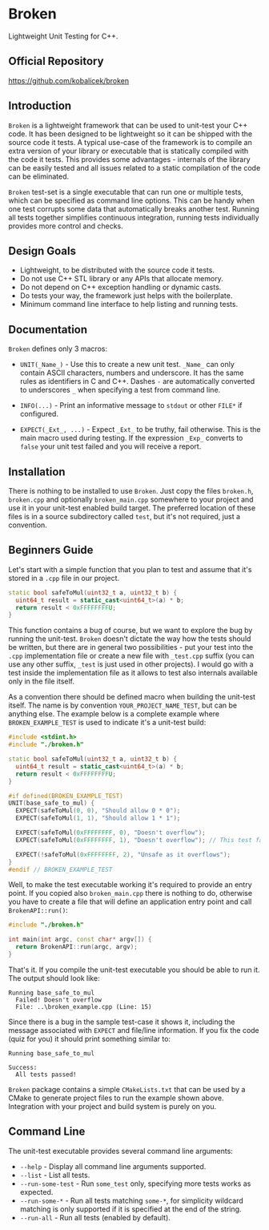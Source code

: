 Broken
======

Lightweight Unit Testing for C++.

Official Repository
-------------------

https://github.com/kobalicek/broken

Introduction
------------

`Broken` is a lightweight framework that can be used to unit-test your C++ code. It has been designed to be lightweight so it can be shipped with the source code it tests. A typical use-case of the framework is to compile an extra version of your library or executable that is statically compiled with the code it tests. This provides some advantages - internals of the library can be easily tested and all issues related to a static compilation of the code can be eliminated.

`Broken` test-set is a single executable that can run one or multiple tests, which can be specified as command line options. This can be handy when one test corrupts some data that automatically breaks another test. Running all tests together simplifies continuous integration, running tests individually provides more control and checks.

Design Goals
------------

  - Lightweight, to be distributed with the source code it tests.
  - Do not use C++ STL library or any APIs that allocate memory.
  - Do not depend on C++ exception handling or dynamic casts.
  - Do tests your way, the framework just helps with the boilerplate.
  - Minimum command line interface to help listing and running tests.

Documentation
-------------

`Broken` defines only 3 macros:

  - `UNIT(_Name_)` - Use this to create a new unit test. `_Name_` can only contain ASCII characters, numbers and underscore. It has the same rules as identifiers in C and C++. Dashes `-` are automatically converted to underscores `_` when specifying a test from command line.

  - `INFO(...)` - Print an informative message to `stdout` or other `FILE*` if configured.

  - `EXPECT(_Ext_, ...)` - Expect `_Ext_` to be truthy, fail otherwise. This is the main macro used during testing. If the expression `_Exp_` converts to `false` your unit test failed and you will receive a report.
  
Installation
------------

There is nothing to be installed to use `Broken`. Just copy the files `broken.h`, `broken.cpp` and optionally `broken_main.cpp` somewhere to your project and use it in your unit-test enabled build target. The preferred location of these files is in a source subdirectory called `test`, but it's not required, just a convention.

Beginners Guide
---------------

Let's start with a simple function that you plan to test and assume that it's stored in a `.cpp` file in our project.

```C++
static bool safeToMul(uint32_t a, uint32_t b) {
  uint64_t result = static_cast<uint64_t>(a) * b;
  return result < 0xFFFFFFFFU;
}
```

This function contains a bug of course, but we want to explore the bug by running the unit-test. `Broken` doesn't dictate the way how the tests should be written, but there are in general two possibilities - put your test into the `.cpp` implementation file or create a new file with `_test.cpp` suffix (you can use any other suffix, `_test` is just used in other projects). I would go with a test inside the implementation file as it allows to test also internals available only in the file itself.

As a convention there should be defined macro when building the unit-test itself. The name is by convention `YOUR_PROJECT_NAME_TEST`, but can be anything else. The example below is a complete example where `BROKEN_EXAMPLE_TEST` is used to indicate it's a unit-test build:

```C++
#include <stdint.h>
#include "./broken.h"

static bool safeToMul(uint32_t a, uint32_t b) {
  uint64_t result = static_cast<uint64_t>(a) * b;
  return result < 0xFFFFFFFFU;
}

#if defined(BROKEN_EXAMPLE_TEST)
UNIT(base_safe_to_mul) {
  EXPECT(safeToMul(0, 0), "Should allow 0 * 0");
  EXPECT(safeToMul(1, 1), "Should allow 1 * 1");

  EXPECT(safeToMul(0xFFFFFFFF, 0), "Doesn't overflow");
  EXPECT(safeToMul(0xFFFFFFFF, 1), "Doesn't overflow"); // This test fails!

  EXPECT(!safeToMul(0xFFFFFFFF, 2), "Unsafe as it overflows");
}
#endif // BROKEN_EXAMPLE_TEST
```

Well, to make the test executable working it's required to provide an entry point. If you copied also `broken_main.cpp` there is nothing to do, otherwise you have to create a file that will define an application entry point and call `BrokenAPI::run()`:

```C++
#include "./broken.h"

int main(int argc, const char* argv[]) {
  return BrokenAPI::run(argc, argv);
}
```

That's it. If you compile the unit-test executable you should be able to run it. The output should look like:

```
Running base_safe_to_mul
  Failed! Doesn't overflow
  File: ..\broken_example.cpp (Line: 15)
```

Since there is a bug in the sample test-case it shows it, including the message associated with `EXPECT` and file/line information. If you fix the code (quiz for you) it should print something similar to:

```
Running base_safe_to_mul

Success:
  All tests passed!
```

`Broken` package contains a simple `CMakeLists.txt` that can be used by a CMake to generate project files to run the example shown above. Integration with your project and build system is purely on you.

Command Line
------------

The unit-test executable provides several command line arguments:

  - `--help` - Display all command line arguments supported.
  - `--list` - List all tests.  
  - `--run-some-test` - Run `some_test` only, specifying more tests works as expected.
  - `--run-some-*` - Run all tests matching `some-*`, for simplicity wildcard matching is only supported if it is specified at the end of the string.
  - `--run-all` - Run all tests (enabled by default). 
